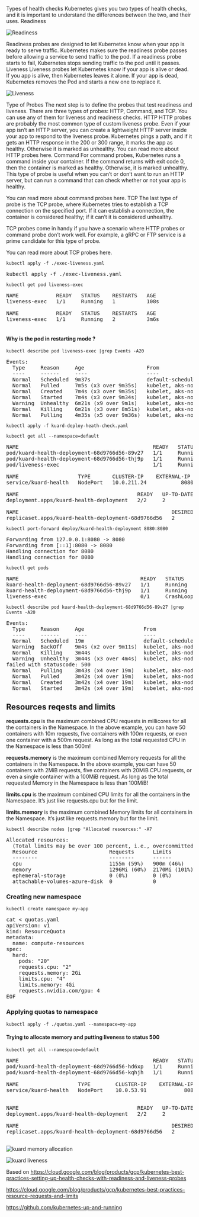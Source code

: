 Types of health checks
Kubernetes gives you two types of health checks, and it is important to understand the differences between the two, and their uses.
Readiness

![Readiness](google-kubernetes-probe-readiness.gif)

Readiness probes are designed to let Kubernetes know when your app is ready to serve traffic. Kubernetes makes sure the readiness probe passes before allowing a service to send traffic to the pod. If a readiness probe starts to fail, Kubernetes stops sending traffic to the pod until it passes.
Liveness
Liveness probes let Kubernetes know if your app is alive or dead. If you app is alive, then Kubernetes leaves it alone. If your app is dead, Kubernetes removes the Pod and starts a new one to replace it.

![Liveness](google-kubernetes-probe-liveness.gif)

Type of Probes
The next step is to define the probes that test readiness and liveness. There are three types of probes: HTTP, Command, and TCP. You can use any of them for liveness and readiness checks.
HTTP
HTTP probes are probably the most common type of custom liveness probe. Even if your app isn’t an HTTP server, you can create a lightweight HTTP server inside your app to respond to the liveness probe. Kubernetes pings a path, and if it gets an HTTP response in the 200 or 300 range, it marks the app as healthy. Otherwise it is marked as unhealthy.
You can read more about HTTP probes here.
Command
For command probes, Kubernetes runs a command inside your container. If the command returns with exit code 0, then the container is marked as healthy. Otherwise, it is marked unhealthy. This type of probe is useful when you can’t or don’t want to run an HTTP server, but can run a command that can check whether or not your app is healthy.

You can read more about command probes here.
TCP
The last type of probe is the TCP probe, where Kubernetes tries to establish a TCP connection on the specified port. If it can establish a connection, the container is considered healthy; if it can’t it is considered unhealthy.

TCP probes come in handy if you have a scenario where HTTP probes or command probe don’t work well. For example, a gRPC or FTP service is a prime candidate for this type of probe.

You can read more about TCP probes here.


```console
kubectl apply -f ./exec-liveness.yaml
```
<pre>
kubectl apply -f ./exec-liveness.yaml
</pre>

```console
kubectl get pod liveness-exec
```
<pre>
NAME            READY   STATUS    RESTARTS   AGE
liveness-exec   1/1     Running   1          108s

NAME            READY   STATUS    RESTARTS   AGE
liveness-exec   1/1     Running   2          3m6s

</pre>
#### Why is the pod in restarting mode ?
```
kubectl describe pod liveness-exec |grep Events -A20
```
<pre>
Events:
  Type     Reason     Age                    From                               Message
  ----     ------     ----                   ----                               -------
  Normal   Scheduled  9m37s                  default-scheduler                  Successfully assigned my-app/liveness-exec to aks-nodepool1-16191604-1
  Normal   Pulled     7m5s (x3 over 9m35s)   kubelet, aks-nodepool1-16191604-1  Successfully pulled image "k8s.gcr.io/busybox"
  Normal   Created    7m4s (x3 over 9m35s)   kubelet, aks-nodepool1-16191604-1  Created container liveness
  Normal   Started    7m4s (x3 over 9m34s)   kubelet, aks-nodepool1-16191604-1  Started container liveness
  Warning  Unhealthy  6m21s (x9 over 9m1s)   kubelet, aks-nodepool1-16191604-1  Liveness probe failed: cat: can't open '/tmp/healthy': No such file or directory
  Normal   Killing    6m21s (x3 over 8m51s)  kubelet, aks-nodepool1-16191604-1  Container liveness failed liveness probe, will be restarted
  Normal   Pulling    4m35s (x5 over 9m36s)  kubelet, aks-nodepool1-16191604-1  Pulling image "k8s.gcr.io/busybox"
</pre>


```console
kubectl apply -f kuard-deploy-heath-check.yaml
```

```console
kubectl get all --namespace=default
```
<pre>
NAME                                           READY   STATUS    RESTARTS   AGE
pod/kuard-health-deployment-68d9766d56-89v27   1/1     Running   0          105s
pod/kuard-health-deployment-68d9766d56-thj9p   1/1     Running   0          105s
pod/liveness-exec                              1/1     Running   9          18m

NAME                   TYPE       CLUSTER-IP    EXTERNAL-IP   PORT(S)          AGE
service/kuard-health   NodePort   10.0.211.24   <none>        8080:31885/TCP   106s

NAME                                      READY   UP-TO-DATE   AVAILABLE   AGE
deployment.apps/kuard-health-deployment   2/2     2            2           106s

NAME                                                 DESIRED   CURRENT   READY   AGE
replicaset.apps/kuard-health-deployment-68d9766d56   2         2         2       106s
</pre>

```console
kubectl port-forward deploy/kuard-health-deployment 8080:8080
```
<pre>
Forwarding from 127.0.0.1:8080 -> 8080
Forwarding from [::1]:8080 -> 8080
Handling connection for 8080
Handling connection for 8080
</pre>

```console
kubectl get pods
```
<pre>
NAME                                       READY   STATUS             RESTARTS   AGE
kuard-health-deployment-68d9766d56-89v27   1/1     Running            3          11m
kuard-health-deployment-68d9766d56-thj9p   1/1     Running            0          11m
liveness-exec                              0/1     CrashLoopBackOff   11         27m
</pre>

```console
kubectl describe pod kuard-health-deployment-68d9766d56-89v27 |grep Events -A20
```
<pre>
Events:
  Type     Reason     Age                   From                               Message
  ----     ------     ----                  ----                               -------
  Normal   Scheduled  19m                   default-scheduler                  Successfully assigned my-app/kuard-health-deployment-68d9766d56-89v27 to aks-nodepool1-16191604-1
  Warning  BackOff    9m4s (x2 over 9m11s)  kubelet, aks-nodepool1-16191604-1  Back-off restarting failed container
  Normal   Killing    3m44s                 kubelet, aks-nodepool1-16191604-1  Container kuard-health failed liveness probe, will be restarted
  Warning  Unhealthy  3m44s (x3 over 4m4s)  kubelet, aks-nodepool1-16191604-1  Liveness probe failed: HTTP probe
failed with statuscode: 500
  Normal   Pulling    3m43s (x4 over 19m)   kubelet, aks-nodepool1-16191604-1  Pulling image "djkormo/kuard"
  Normal   Pulled     3m42s (x4 over 19m)   kubelet, aks-nodepool1-16191604-1  Successfully pulled image "djkormo/kuard"
  Normal   Created    3m42s (x4 over 19m)   kubelet, aks-nodepool1-16191604-1  Created container kuard-health
  Normal   Started    3m42s (x4 over 19m)   kubelet, aks-nodepool1-16191604-1  Started container kuard-health
</pre>

## Resources reqests and limits


**requests.cpu** is the maximum combined CPU requests in millicores for all the containers in the Namespace. In the above example, you can have 50 containers with 10m requests, five containers with 100m requests, or even one container with a 500m request. As long as the total requested CPU in the Namespace is less than 500m!

**requests.memory** is the maximum combined Memory requests for all the containers in the Namespace. In the above example, you can have 50 containers with 2MiB requests, five containers with 20MiB CPU requests, or even a single container with a 100MiB request. As long as the total requested Memory in the Namespace is less than 100MiB!

**limits.cpu** is the maximum combined CPU limits for all the containers in the Namespace. It’s just like requests.cpu but for the limit.

**limits.memory** is the maximum combined Memory limits for all containers in the Namespace. It’s just like requests.memory but for the limit.

```console
kubectl describe nodes |grep "Allocated resources:" -A7
```
<pre>
Allocated resources:
  (Total limits may be over 100 percent, i.e., overcommitted.)
  Resource                       Requests      Limits
  --------                       --------      ------
  cpu                            1155m (59%)   900m (46%)
  memory                         1296Mi (60%)  2170Mi (101%)
  ephemeral-storage              0 (0%)        0 (0%)
  attachable-volumes-azure-disk  0             0
</pre>

### Creating new namespace
```console
kubectl create namespace my-app
```
<pre>
cat <<EOF > quotas.yaml
apiVersion: v1
kind: ResourceQuota
metadata:
  name: compute-resources
spec:
  hard:
    pods: "20"
    requests.cpu: "2"
    requests.memory: 2Gi
    limits.cpu: "4"
    limits.memory: 4Gi
    requests.nvidia.com/gpu: 4
EOF
</pre>

### Applying quotas to namespace
```console
kubectl apply -f ./quotas.yaml --namespace=my-app
```

#### Trying to allocate memory and putting liveness to status 500
```console
kubectl get all --namespace=default
```
<pre>
NAME                                           READY   STATUS    RESTARTS   AGE
pod/kuard-health-deployment-68d9766d56-hd6xp   1/1     Running   2          13m
pod/kuard-health-deployment-68d9766d56-kqhjh   1/1     Running   3          13m

NAME                   TYPE        CLUSTER-IP    EXTERNAL-IP   PORT(S)          AGE
service/kuard-health   NodePort    10.0.53.91    <none>        8080:31324/TCP   13m


NAME                                      READY   UP-TO-DATE   AVAILABLE   AGE
deployment.apps/kuard-health-deployment   2/2     2            2           13m

NAME                                                 DESIRED   CURRENT   READY   AGE
replicaset.apps/kuard-health-deployment-68d9766d56   2         2         2       13m

</pre>





![kuard memory allocation](kuard_memory.png)

![kuard liveness](kuard_liveness.png)






Based on 
https://cloud.google.com/blog/products/gcp/kubernetes-best-practices-setting-up-health-checks-with-readiness-and-liveness-probes

https://cloud.google.com/blog/products/gcp/kubernetes-best-practices-resource-requests-and-limits

https://github.com/kubernetes-up-and-running
